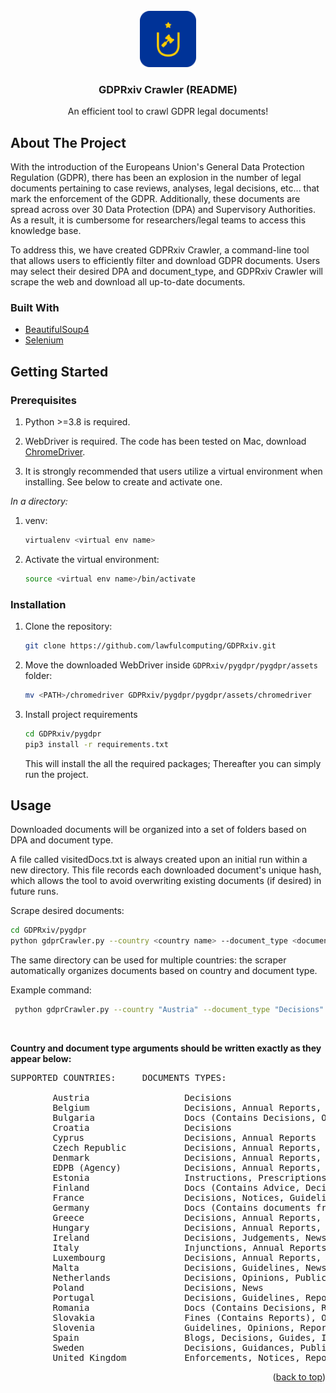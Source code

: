 <div id="top"></div>




<br />
<div align="center">
  <a href="https://github.com/lawfulcomputing/GDPRxiv/tree/main/pygdpr">
    <img src="images/logo.png" alt="Logo" width="90" height="90">
  </a>

  <h3 align="center">GDPRxiv Crawler (README)</h3>

  <p align="center">
    An efficient tool to crawl GDPR legal documents!
    
  </p>
</div>


## About The Project

With the introduction of the Europeans Union's General Data Protection Regulation (GDPR), there has been an explosion in the number of legal 
documents pertaining to case reviews, analyses, legal decisions, etc... that mark the enforcement of the GDPR.
Additionally, these documents are spread across over 30 Data Protection (DPA) and Supervisory Authorities. As a result, it is 
cumbersome for researchers/legal teams to access this knowledge base.

To address this, we have created GDPRxiv Crawler, a command-line tool that allows users to efficiently filter and
download GDPR documents. Users may select their desired DPA and document_type, and GDPRxiv Crawler will scrape the web
and download all up-to-date documents. 


### Built With

* [BeautifulSoup4](https://www.crummy.com/software/BeautifulSoup/bs4/doc/)
* [Selenium](https://www.selenium.dev/)



## Getting Started

### Prerequisites

1. Python >=3.8 is required.


3. WebDriver is required. The code has been tested on Mac, download [ChromeDriver](https://chromedriver.chromium.org/downloads).


5. It is strongly recommended that users utilize a virtual environment when installing. 
See below to create and activate one.

_In a directory:_
1. venv:

    ```sh
    virtualenv <virtual env name>
     ```
  
2. Activate the virtual environment:

    ```sh
    source <virtual env name>/bin/activate
    ```

### Installation


1. Clone the repository:
    ```sh
   git clone https://github.com/lawfulcomputing/GDPRxiv.git
   ```
2. Move the downloaded WebDriver inside `GDPRxiv/pygdpr/pygdpr/assets` folder:
    ```sh
   mv <PATH>/chromedriver GDPRxiv/pygdpr/pygdpr/assets/chromedriver
   ```
3. Install project requirements
   ```sh
   cd GDPRxiv/pygdpr
   pip3 install -r requirements.txt
   ```
   This will install the all the required packages; Thereafter you can simply run the project.

## Usage
Downloaded documents will be organized into a set of folders based on DPA and document type.

A file called visitedDocs.txt is always created upon an initial run within a new directory. This file records each downloaded document's unique hash, which allows the tool to avoid overwriting existing documents (if desired) in future runs.

Scrape desired documents:
   ```sh
   cd GDPRxiv/pygdpr
   python gdprCrawler.py --country <country name> --document_type <document type> --path <directory to store documents>
   ```
The same directory can be used for multiple countries: the scraper automatically organizes documents based on country and document type.

Example command:
```sh
 python gdprCrawler.py --country "Austria" --document_type "Decisions" --path "<Your Path>/GDPRxiv/downloaded_documents"
```
&nbsp; 

**Country and document type arguments should be written exactly as they appear below:**

<pre>
SUPPORTED COUNTRIES:     DOCUMENTS TYPES:

        Austria                  Decisions
        Belgium                  Decisions, Annual Reports, Opinions, Guides
        Bulgaria                 Docs (Contains Decisions, Opinions, and Judgements)
        Croatia                  Decisions
        Cyprus                   Decisions, Annual Reports
        Czech Republic           Decisions, Annual Reports, Completed Inspections, Court Rulings, Opinions, Press Releases
        Denmark                  Decisions, Annual Reports, Permissions
        EDPB (Agency)            Decisions, Annual Reports, Guidelines, Letters, Opinions, Recommendations
        Estonia                  Instructions, Prescriptions, Annual Reports
        Finland                  Docs (Contains Advice, Decisions, Guides, Notices)
        France                   Decisions, Notices, Guidelines, Reports
        Germany                  Docs (Contains documents from all the Germany States and Federal DPA)
        Greece                   Decisions, Annual Reports, Guidelines, Opinions, Recommendations
        Hungary                  Decisions, Annual Reports, Notices, Recommendations, Resolutions
        Ireland                  Decisions, Judgements, News, Reports, Blogs, Guidances
        Italy                    Injunctions, Annual Reports, Hearings, Interviews, Newsletters, Publications
        Luxembourg               Decisions, Annual Reports, Opinions
        Malta                    Decisions, Guidelines, News Articles
        Netherlands              Decisions, Opinions, Public Disclosures
        Poland                   Decisions, News
        Portugal                 Decisions, Guidelines, Reports
        Romania                  Docs (Contains Decisions, Reports)
        Slovakia                 Fines (Contains Reports), Opinions
        Slovenia                 Guidelines, Opinions, Reports
        Spain                    Blogs, Decisions, Guides, Infographics, Reports
        Sweden                   Decisions, Guidances, Publications
        United Kingdom           Enforcements, Notices, Reports
</pre>


<p align="right">(<a href="#top">back to top</a>)</p>




